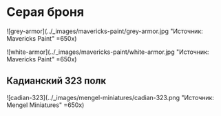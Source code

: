 # Серая броня

![grey-armor](../_images/mavericks-paint/grey-armor.jpg "Источник: Mavericks Paint" =650x)

![white-armor](../_images/mavericks-paint/white-armor.jpg "Источник: Mavericks Paint" =650x)

## Кадианский 323 полк

![cadian-323](../_images/mengel-miniatures/cadian-323.png "Источник: Mengel Miniatures" =650x)
